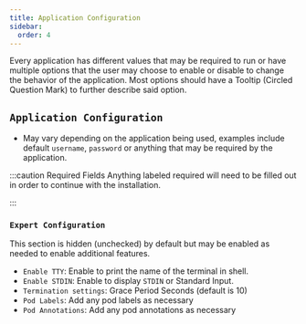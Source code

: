 ```yaml
---
title: Application Configuration
sidebar:
  order: 4
---
```


Every application has different values that may be required to run or have multiple options that the user may choose to enable or disable to change the behavior of the application. Most options should have a Tooltip (Circled Question Mark) to further describe said option.

## `Application Configuration`

- May vary depending on the application being used, examples include default `username`, `password` or anything that may be required by the application.

:::caution Required Fields
Anything labeled required will need to be filled out in order to continue with the installation.

:::

### `Expert Configuration`

This section is hidden (unchecked) by default but may be enabled as needed to enable additional features.

- `Enable TTY`: Enable to print the name of the terminal in shell.
- `Enable STDIN`: Enable to display `STDIN` or Standard Input.
- `Termination settings`: Grace Period Seconds (default is 10)
- `Pod Labels`: Add any pod labels as necessary
- `Pod Annotations`: Add any pod annotations as necessary

